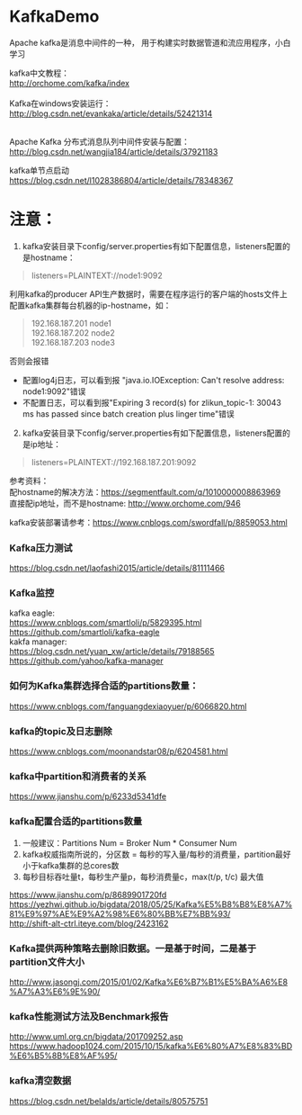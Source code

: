 # KafkaDemo
Apache kafka是消息中间件的一种， 用于构建实时数据管道和流应用程序，小白学习

kafka中文教程：<br/>
http://orchome.com/kafka/index<br/>
<br/>
Kafka在windows安装运行：<br/>
http://blog.csdn.net/evankaka/article/details/52421314<br/>
<br/>

Apache Kafka 分布式消息队列中间件安装与配置：<br/>
http://blog.csdn.net/wangjia184/article/details/37921183<br/>

kafka单节点启动<br/>
https://blog.csdn.net/l1028386804/article/details/78348367

# 注意：
1. kafka安装目录下config/server.properties有如下配置信息，listeners配置的是hostname：<br/>
> listeners=PLAINTEXT://node1:9092

利用kafka的producer API生产数据时，需要在程序运行的客户端的hosts文件上配置kafka集群每台机器的ip-hostname，如：<br/>
>192.168.187.201 node1<br/>
 192.168.187.202 node2<br/>
 192.168.187.203 node3
 
 否则会报错<br/>
 - 配置log4j日志，可以看到报 "java.io.IOException: Can't resolve address: node1:9092"错误
 - 不配置日志，可以看到报"Expiring 3 record(s) for zlikun_topic-1: 30043 ms has passed since batch creation plus linger time"错误
 
2. kafka安装目录下config/server.properties有如下配置信息，listeners配置的是ip地址：<br/>
 > listeners=PLAINTEXT://192.168.187.201:9092
 
 参考资料：<br/>
 配hostname的解决方法：https://segmentfault.com/q/1010000008863969<br/>
 直接配ip地址，而不是hostname: http://www.orchome.com/946
 
 kafka安装部署请参考：https://www.cnblogs.com/swordfall/p/8859053.html
 
 ### Kafka压力测试
 https://blog.csdn.net/laofashi2015/article/details/81111466
 
 ### Kafka监控
 kafka eagle:<br/>
 https://www.cnblogs.com/smartloli/p/5829395.html<br/>
 https://github.com/smartloli/kafka-eagle<br/>
 kakfa manager:<br/>
 https://blog.csdn.net/yuan_xw/article/details/79188565<br/>
 https://github.com/yahoo/kafka-manager<br/>

### 如何为Kafka集群选择合适的partitions数量：
https://www.cnblogs.com/fanguangdexiaoyuer/p/6066820.html<br/>

### kafka的topic及日志删除
https://www.cnblogs.com/moonandstar08/p/6204581.html

### kafka中partition和消费者的关系
https://www.jianshu.com/p/6233d5341dfe

### kafka配置合适的partitions数量
1. 一般建议：Partitions Num = Broker Num * Consumer Num<br/>
2. kafka权威指南所说的，分区数 = 每秒的写入量/每秒的消费量，partition最好小于kafka集群的总cores数<br/>
3. 每秒目标吞吐量t，每秒生产量p，每秒消费量c，max(t/p, t/c) 最大值<br/>

https://www.jianshu.com/p/8689901720fd<br/>
https://yezhwi.github.io/bigdata/2018/05/25/Kafka%E5%B8%B8%E8%A7%81%E9%97%AE%E9%A2%98%E6%80%BB%E7%BB%93/<br/>
http://shift-alt-ctrl.iteye.com/blog/2423162

### Kafka提供两种策略去删除旧数据。一是基于时间，二是基于partition文件大小
http://www.jasongj.com/2015/01/02/Kafka%E6%B7%B1%E5%BA%A6%E8%A7%A3%E6%9E%90/

### kafka性能测试方法及Benchmark报告
http://www.uml.org.cn/bigdata/201709252.asp<br/>
https://www.hadoop1024.com/2015/10/15/kafka%E6%80%A7%E8%83%BD%E6%B5%8B%E8%AF%95/

### kafka清空数据
https://blog.csdn.net/belalds/article/details/80575751

